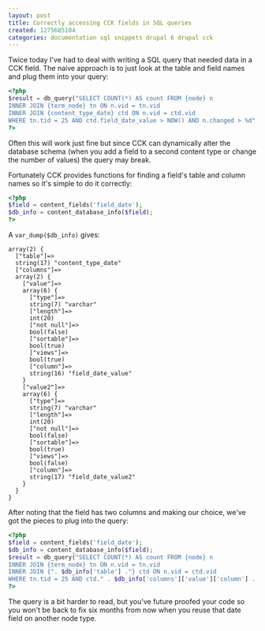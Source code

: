 ```yaml
---
layout: post
title: Correctly accessing CCK fields in SQL queries
created: 1275685104
categories: documentation sql snippets drupal 6 drupal cck
---
```

Twice today I've had to deal with writing a SQL query that needed data in a CCK
field. The naive approach is to just look at the table and field names and plug
them into your query:

``` php
<?php
$result = db_query("SELECT COUNT(*) AS count FROM {node} n
INNER JOIN {term_node} tn ON n.vid = tn.vid
INNER JOIN {content_type_date} ctd ON n.vid = ctd.vid
WHERE tn.tid = 25 AND ctd.field_date_value > NOW() AND n.changed > %d", $newtime);
?>
```

Often this will work just fine but since CCK can dynamically alter the database
schema (when you add a field to a second content type or change the number of
values) the query may break.

Fortunately CCK provides functions for finding a field's table and column names
so it's simple to do it correctly:

``` php
<?php
$field = content_fields('field_date');
$db_info = content_database_info($field);
?>
```

A <code>var_dump($db_info)</code> gives:

```
array(2) {
  ["table"]=>
  string(17) "content_type_date"
  ["columns"]=>
  array(2) {
    ["value"]=>
    array(6) {
      ["type"]=>
      string(7) "varchar"
      ["length"]=>
      int(20)
      ["not null"]=>
      bool(false)
      ["sortable"]=>
      bool(true)
      ["views"]=>
      bool(true)
      ["column"]=>
      string(16) "field_date_value"
    }
    ["value2"]=>
    array(6) {
      ["type"]=>
      string(7) "varchar"
      ["length"]=>
      int(20)
      ["not null"]=>
      bool(false)
      ["sortable"]=>
      bool(true)
      ["views"]=>
      bool(false)
      ["column"]=>
      string(17) "field_date_value2"
    }
  }
}
```


After noting that the field has two columns and making our choice, we've got
the pieces to plug into the query:

``` php
<?php
$field = content_fields('field_date');
$db_info = content_database_info($field);
$result = db_query("SELECT COUNT(*) AS count FROM {node} n
INNER JOIN {term_node} tn ON n.vid = tn.vid
INNER JOIN {". $db_info['table'] ."} ctd ON n.vid = ctd.vid
WHERE tn.tid = 25 AND ctd." . $db_info['columns']['value']['column'] . " > NOW() AND n.changed > %d", $newtime);
?>
```

The query is a bit harder to read, but you've future proofed your code so you
won't be back to fix six months from now when you reuse that date field on
another node type.



